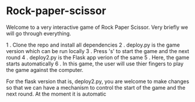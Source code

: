 # Rock-paper-scissor

Welcome to a very interactive game of Rock Paper Scissor.
Very briefly we will go through everything.

1 . Clone the repo and install all dependencies
2 . deploy.py is the game version which can be run locally
3 . Press 's' to start the game and the next round
4 . deploy2.py is the Flask app verion of the same
5 . Here, the game starts automatically
6 . In this game, the user will use thier fingers to play the game against the computer.

For the flask version that is, deploy2.py,  you are welcome to make changes so that we can have a mechanism to control the start of the game and the next round.
At the moment it is automatic
